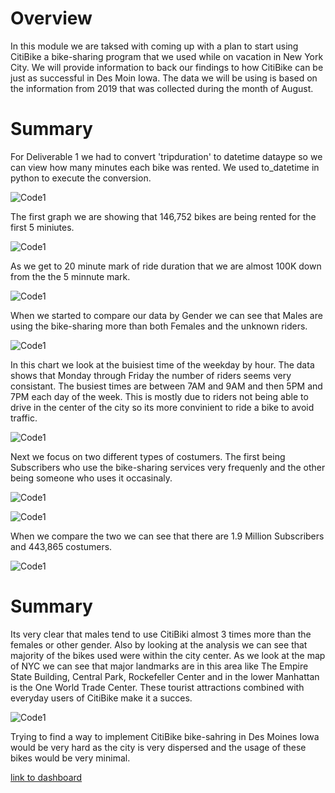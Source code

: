 # Overview

In this module we are taksed with coming up with a plan to start using CitiBike a bike-sharing program that we used while on vacation in New York City. We will provide information 
to back our findings to how CitiBike can be just as successful in Des Moin Iowa. The data we will be using is based on the information from 2019 that was collected during the month of August. 

# Summary 

For Deliverable 1 we had to convert 'tripduration' to datetime dataype so we can view how many minutes each bike was rented. We used to_datetime in python to execute the conversion. 

![Code1](Images/Dev_2.png)


The first graph we are showing that 146,752 bikes are being rented for the first 5 miniutes. 

![Code1](Images/Chart_1.png)

As we get to 20 minute mark of ride duration that we are almost 100K down from the the 5 minnute mark.     

![Code1](Images/Chart_5.png)

When we started to compare our data by Gender we can see that Males are using the bike-sharing more than both Females and the unknown riders. 

![Code1](Images/Chart_2.png)

In this chart we look at the buisiest time of the weekday by hour. The data shows that Monday through Friday the number of riders seems very consistant. The busiest times are between 7AM and 9AM  and then 5PM and 7PM each day of the week. This is mostly due to riders not being able to drive in the center of the city so its more convinient to ride a bike to avoid traffic. 

![Code1](Images/Chart_3.png)

Next we focus on two different types of costumers. The first being Subscribers who use the bike-sharing services very frequenly and the other being someone who uses it occasinaly. 

![Code1](Images/Chart_4.png)

![Code1](Images/Custo_1.png)

When we compare the two we can see that there are 1.9 Million Subscribers and 443,865 costumers.

![Code1](Images/Custo_2.png) 

# Summary 

Its very clear that males tend to use CitiBiki almost 3 times more than the females or other gender. Also by looking at the analysis we can see that majority of the bikes used were within the city center. As we look at the map of NYC we can see that major landmarks are in this area like The Empire State Building, Central Park, Rockefeller Center and in the lower Manhattan is the One World Trade Center. These tourist attractions combined with everyday users of CitiBike make it a succes. 

![Code1](Images/City_Map_1.png) 

Trying to find a way to implement CitiBike bike-sahring in Des Moines Iowa would be very hard as the city is very dispersed and the usage of these bikes would be very minimal.  


[link to dashboard](https://public.tableau.com/views/Challenge_Tab/NYCCitiBikeChallenge?:language=en-US&publish=yes&:display_count=n&:origin=viz_share_link)

 

